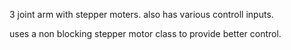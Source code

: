 3 joint arm with stepper moters. also has various controll inputs.

uses a non blocking stepper motor class to provide better control.